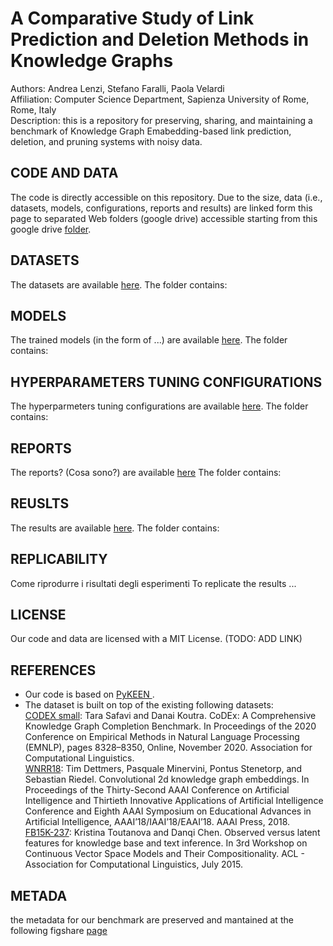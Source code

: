 # A Comparative Study of Link Prediction and Deletion Methods in Knowledge Graphs
Authors: Andrea Lenzi, Stefano Faralli, Paola Velardi<br>
Affiliation: Computer Science Department, Sapienza University of Rome, Rome, Italy<br>
Description: this is a repository for preserving, sharing, and maintaining a benchmark of Knowledge Graph Emabedding-based link prediction, deletion, and pruning systems with noisy data.<br>

## CODE AND DATA
The code is directly accessible on this repository.  Due to the size, data (i.e., datasets, models, configurations, reports and results) are linked form this page to separated Web folders (google drive) accessible starting from this google drive  <a href="https://drive.google.com/drive/folders/1h_B_0Kent6_F9j8xghKmgAejFF2vRyH-?usp=share_link">folder</a>.

## DATASETS

The datasets are available <a href="https://drive.google.com/drive/folders/19uCbXuMMIgJlMD5JTJAdg8odIsPycWDl?usp=share_link">here</a>.
The folder contains:

## MODELS

The trained models (in the form of ...) are available <a href="https://drive.google.com/drive/folders/1VW3s2XTPz7AaUgjqYn9AbW9N1RqQETsk?usp=share_link">here</a>. 
The folder contains:


## HYPERPARAMETERS TUNING CONFIGURATIONS

The hyperparmeters tuning configurations are available <a href="https://drive.google.com/drive/folders/11S3kD3Q2xLzyuobEVGK4tYV_ZjWvkLQn?usp=share_link">here</a>.
The folder contains:


## REPORTS
The reports? (Cosa sono?) are available <a href="https://drive.google.com/drive/folders/105h7Wc_JgBfKVCu7uKreBtDQ-U8FFlq-?usp=share_link">here</a>
The folder contains:

## REUSLTS
The results are available <a href="https://drive.google.com/drive/folders/1m2KgYbSbMXM1VmC5snmuT9UFhH11MRO1?usp=share_link">here</a>.
The folder contains:


## REPLICABILITY
Come riprodurre i risultati degli esperimenti 
To replicate the results ...

## LICENSE
Our code and data are licensed with a MIT License.  (TODO: ADD LINK)


## REFERENCES
- Our code is based on <a href="https://github.com/pykeen/pykeen"> PyKEEN </a>.<br>
- The dataset is built on top of the existing following datasets:<br>
  <a href="https://github.com/tsafavi/codex">CODEX small</a>: Tara Safavi and Danai Koutra. CoDEx: A Comprehensive Knowledge Graph Completion
Benchmark. In Proceedings of the 2020 Conference on Empirical Methods in Natural Language
Processing (EMNLP), pages 8328–8350, Online, November 2020. Association for Computational
Linguistics. <br>
  <a href="https://github.com/TimDettmers/ConvE">WNRR18</a>: Tim Dettmers, Pasquale Minervini, Pontus Stenetorp, and Sebastian Riedel. Convolutional 2d
knowledge graph embeddings. In Proceedings of the Thirty-Second AAAI Conference on Artificial
Intelligence and Thirtieth Innovative Applications of Artificial Intelligence Conference and Eighth
AAAI Symposium on Educational Advances in Artificial Intelligence, AAAI’18/IAAI’18/EAAI’18.
AAAI Press, 2018.<br>
  <a href="https://www.microsoft.com/en-us/download/details.aspx?id=52312">FB15K-237</a>: Kristina Toutanova and Danqi Chen. Observed versus latent features for knowledge base and
text inference. In 3rd Workshop on Continuous Vector Space Models and Their Compositionality.
ACL - Association for Computational Linguistics, July 2015.<br>

## METADA
the metadata for our benchmark are preserved and mantained at the following figshare <a href="https://figshare.com/articles/dataset/noisy-kgs-benchmark/22778945">page</a>


